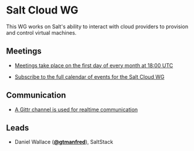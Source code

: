 # Salt Cloud WG

This WG works on Salt's ability to interact with cloud providers to provision and control virtual machines.

## Meetings

* [Meetings take place on the first day of every month at 18:00 UTC](https://hangouts.google.com/hangouts/_/saltstack.com/salt-cloud-wg?authuser=0)

* [Subscribe to the full calendar of events for the Salt Cloud WG](https://calendar.google.com/calendar/ical/saltstack.com_3630q8n2ii0v98fedq1fbgl4nk%40group.calendar.google.com/public/basic.ics)

## Communication

* [A Gittr channel is used for realtime communication](https://gitter.im/saltstack/salt-cloud)

## Leads

* Daniel Wallace (**[@gtmanfred](https://github.com/gtmanfred)**), SaltStack


